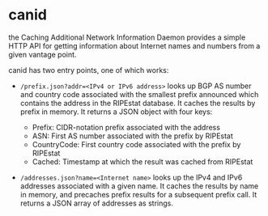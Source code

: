 # canid

the Caching Additional Network Information Daemon provides a simple HTTP API for getting information about Internet names and numbers from a given vantage point.

canid has two entry points, one of which works:

- `/prefix.json?addr=<IPv4 or IPv6 address>` looks up BGP AS number and country code associated with the smallest prefix announced which contains the address in the RIPEstat database. It caches the results by prefix in memory. It returns a JSON object with four keys:
    - Prefix: CIDR-notation prefix associated with the address
    - ASN: First AS number associated with the prefix by RIPEstat
    - CountryCode: First country code associated with the prefix by RIPEstat
    - Cached: Timestamp at which the result was cached from RIPEstat

- `/addresses.json?name=<Internet name>` looks up the IPv4 and IPv6 addresses associated with a given name. It caches the results by name in memory, and precaches prefix results for a subsequent prefix call. It returns a JSON array of addresses as strings.
